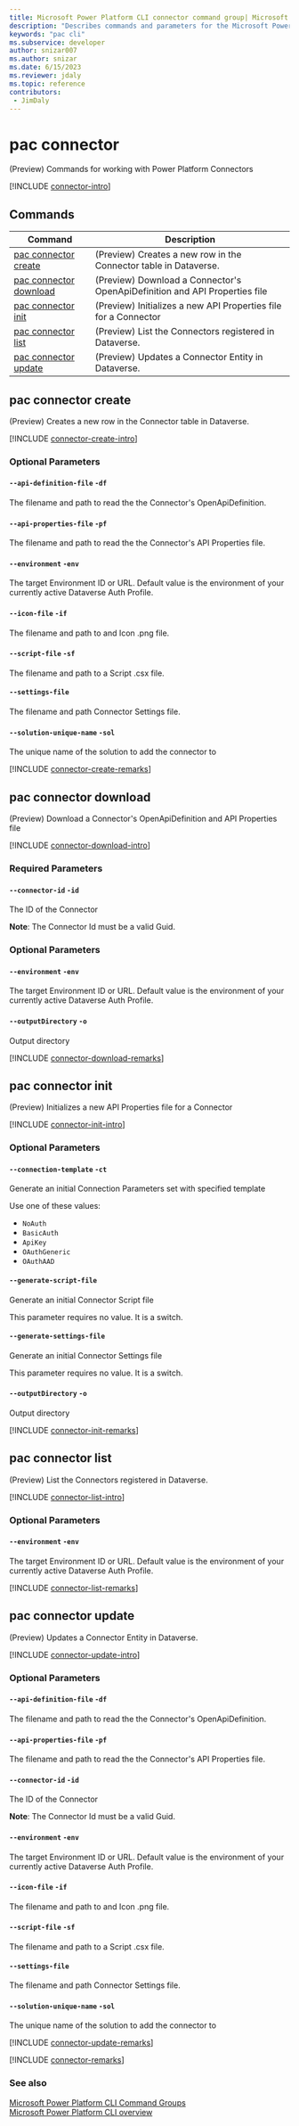 ```yaml
---
title: Microsoft Power Platform CLI connector command group| Microsoft Docs
description: "Describes commands and parameters for the Microsoft Power Platform CLI connector command group."
keywords: "pac cli"
ms.subservice: developer
author: snizar007
ms.author: snizar
ms.date: 6/15/2023
ms.reviewer: jdaly
ms.topic: reference
contributors: 
 - JimDaly
---
```

<!-- 
Do not edit this file. 
This file is generated by a program and any changes will be overwritten when this topic is re-generated.
Use the include files to add additional content to this topic.
-->
# pac connector

(Preview) Commands for working with Power Platform Connectors

[!INCLUDE [connector-intro](includes/connector-intro.md)]

## Commands

|Command|Description|
|---------|---------|
|[pac connector create](#pac-connector-create)|(Preview) Creates a new row in the Connector table in Dataverse.|
|[pac connector download](#pac-connector-download)|(Preview) Download a Connector's OpenApiDefinition and API Properties file|
|[pac connector init](#pac-connector-init)|(Preview) Initializes a new API Properties file for a Connector|
|[pac connector list](#pac-connector-list)|(Preview) List the Connectors registered in Dataverse.|
|[pac connector update](#pac-connector-update)|(Preview) Updates a Connector Entity in Dataverse.|


## pac connector create

(Preview) Creates a new row in the Connector table in Dataverse.

[!INCLUDE [connector-create-intro](includes/connector-create-intro.md)]


### Optional Parameters

#### `--api-definition-file` `-df`

The filename and path to read the the Connector's OpenApiDefinition.

#### `--api-properties-file` `-pf`

The filename and path to read the the Connector's API Properties file.

#### `--environment` `-env`

The target Environment ID or URL.  Default value is the environment of your currently active Dataverse Auth Profile.

#### `--icon-file` `-if`

The filename and path to and Icon .png file.

#### `--script-file` `-sf`

The filename and path to a Script .csx file.

#### `--settings-file`

The filename and path Connector Settings file.

#### `--solution-unique-name` `-sol`

The unique name of the solution to add the connector to

[!INCLUDE [connector-create-remarks](includes/connector-create-remarks.md)]

## pac connector download

(Preview) Download a Connector's OpenApiDefinition and API Properties file

[!INCLUDE [connector-download-intro](includes/connector-download-intro.md)]


### Required Parameters

#### `--connector-id` `-id`

The ID of the Connector

**Note**: The Connector Id must be a valid Guid.


### Optional Parameters

#### `--environment` `-env`

The target Environment ID or URL.  Default value is the environment of your currently active Dataverse Auth Profile.

#### `--outputDirectory` `-o`

Output directory

[!INCLUDE [connector-download-remarks](includes/connector-download-remarks.md)]

## pac connector init

(Preview) Initializes a new API Properties file for a Connector

[!INCLUDE [connector-init-intro](includes/connector-init-intro.md)]


### Optional Parameters

#### `--connection-template` `-ct`

Generate an initial Connection Parameters set with specified template

Use one of these values:

- `NoAuth`
- `BasicAuth`
- `ApiKey`
- `OAuthGeneric`
- `OAuthAAD`

#### `--generate-script-file`

Generate an initial Connector Script file

This parameter requires no value. It is a switch.

#### `--generate-settings-file`

Generate an initial Connector Settings file

This parameter requires no value. It is a switch.

#### `--outputDirectory` `-o`

Output directory

[!INCLUDE [connector-init-remarks](includes/connector-init-remarks.md)]

## pac connector list

(Preview) List the Connectors registered in Dataverse.

[!INCLUDE [connector-list-intro](includes/connector-list-intro.md)]


### Optional Parameters

#### `--environment` `-env`

The target Environment ID or URL.  Default value is the environment of your currently active Dataverse Auth Profile.

[!INCLUDE [connector-list-remarks](includes/connector-list-remarks.md)]

## pac connector update

(Preview) Updates a Connector Entity in Dataverse.

[!INCLUDE [connector-update-intro](includes/connector-update-intro.md)]


### Optional Parameters

#### `--api-definition-file` `-df`

The filename and path to read the the Connector's OpenApiDefinition.

#### `--api-properties-file` `-pf`

The filename and path to read the the Connector's API Properties file.

#### `--connector-id` `-id`

The ID of the Connector

**Note**: The Connector Id must be a valid Guid.

#### `--environment` `-env`

The target Environment ID or URL.  Default value is the environment of your currently active Dataverse Auth Profile.

#### `--icon-file` `-if`

The filename and path to and Icon .png file.

#### `--script-file` `-sf`

The filename and path to a Script .csx file.

#### `--settings-file`

The filename and path Connector Settings file.

#### `--solution-unique-name` `-sol`

The unique name of the solution to add the connector to

[!INCLUDE [connector-update-remarks](includes/connector-update-remarks.md)]

[!INCLUDE [connector-remarks](includes/connector-remarks.md)]

### See also

[Microsoft Power Platform CLI Command Groups](index.md)<br />
[Microsoft Power Platform CLI overview](../introduction.md)